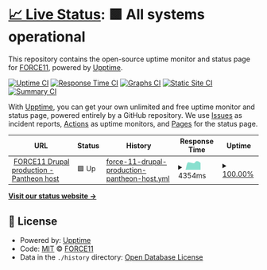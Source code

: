 # [📈 Live Status](https://force11.github.io/uptime): <!--live status--> **🟩 All systems operational**

This repository contains the open-source uptime monitor and status page for [FORCE11](http://www.force11.org/), powered by [Upptime](https://github.com/upptime/upptime).

[![Uptime CI](https://github.com/force11/uptime/workflows/Uptime%20CI/badge.svg)](https://github.com/force11/uptime/actions?query=workflow%3A%22Uptime+CI%22)
[![Response Time CI](https://github.com/force11/uptime/workflows/Response%20Time%20CI/badge.svg)](https://github.com/force11/uptime/actions?query=workflow%3A%22Response+Time+CI%22)
[![Graphs CI](https://github.com/force11/uptime/workflows/Graphs%20CI/badge.svg)](https://github.com/force11/uptime/actions?query=workflow%3A%22Graphs+CI%22)
[![Static Site CI](https://github.com/force11/uptime/workflows/Static%20Site%20CI/badge.svg)](https://github.com/force11/uptime/actions?query=workflow%3A%22Static+Site+CI%22)
[![Summary CI](https://github.com/force11/uptime/workflows/Summary%20CI/badge.svg)](https://github.com/force11/uptime/actions?query=workflow%3A%22Summary+CI%22)

With [Upptime](https://upptime.js.org), you can get your own unlimited and free uptime monitor and status page, powered entirely by a GitHub repository. We use [Issues](https://github.com/force11/uptime/issues) as incident reports, [Actions](https://github.com/force11/uptime/actions) as uptime monitors, and [Pages](https://force11.github.io/uptime) for the status page.

<!--start: status pages-->
<!-- This summary is generated by Upptime (https://github.com/upptime/upptime) -->
<!-- Do not edit this manually, your changes will be overwritten -->
<!-- prettier-ignore -->
| URL | Status | History | Response Time | Uptime |
| --- | ------ | ------- | ------------- | ------ |
| <img alt="" src="https://favicons.githubusercontent.com/force11.org" height="13"> [FORCE11 Drupal production - Pantheon host](https://force11.org/) | 🟩 Up | [force-11-drupal-production-pantheon-host.yml](https://github.com/force11/uptime/commits/HEAD/history/force-11-drupal-production-pantheon-host.yml) | <details><summary><img alt="Response time graph" src="./graphs/force-11-drupal-production-pantheon-host/response-time-week.png" height="20"> 4354ms</summary><br><a href="https://force11.github.io/uptime/history/force-11-drupal-production-pantheon-host"><img alt="Response time 2281" src="https://img.shields.io/endpoint?url=https%3A%2F%2Fraw.githubusercontent.com%2Fforce11%2Fuptime%2FHEAD%2Fapi%2Fforce-11-drupal-production-pantheon-host%2Fresponse-time.json"></a><br><a href="https://force11.github.io/uptime/history/force-11-drupal-production-pantheon-host"><img alt="24-hour response time 4056" src="https://img.shields.io/endpoint?url=https%3A%2F%2Fraw.githubusercontent.com%2Fforce11%2Fuptime%2FHEAD%2Fapi%2Fforce-11-drupal-production-pantheon-host%2Fresponse-time-day.json"></a><br><a href="https://force11.github.io/uptime/history/force-11-drupal-production-pantheon-host"><img alt="7-day response time 4354" src="https://img.shields.io/endpoint?url=https%3A%2F%2Fraw.githubusercontent.com%2Fforce11%2Fuptime%2FHEAD%2Fapi%2Fforce-11-drupal-production-pantheon-host%2Fresponse-time-week.json"></a><br><a href="https://force11.github.io/uptime/history/force-11-drupal-production-pantheon-host"><img alt="30-day response time 4239" src="https://img.shields.io/endpoint?url=https%3A%2F%2Fraw.githubusercontent.com%2Fforce11%2Fuptime%2FHEAD%2Fapi%2Fforce-11-drupal-production-pantheon-host%2Fresponse-time-month.json"></a><br><a href="https://force11.github.io/uptime/history/force-11-drupal-production-pantheon-host"><img alt="1-year response time 2281" src="https://img.shields.io/endpoint?url=https%3A%2F%2Fraw.githubusercontent.com%2Fforce11%2Fuptime%2FHEAD%2Fapi%2Fforce-11-drupal-production-pantheon-host%2Fresponse-time-year.json"></a></details> | <details><summary><a href="https://force11.github.io/uptime/history/force-11-drupal-production-pantheon-host">100.00%</a></summary><a href="https://force11.github.io/uptime/history/force-11-drupal-production-pantheon-host"><img alt="All-time uptime 99.81%" src="https://img.shields.io/endpoint?url=https%3A%2F%2Fraw.githubusercontent.com%2Fforce11%2Fuptime%2FHEAD%2Fapi%2Fforce-11-drupal-production-pantheon-host%2Fuptime.json"></a><br><a href="https://force11.github.io/uptime/history/force-11-drupal-production-pantheon-host"><img alt="24-hour uptime 100.00%" src="https://img.shields.io/endpoint?url=https%3A%2F%2Fraw.githubusercontent.com%2Fforce11%2Fuptime%2FHEAD%2Fapi%2Fforce-11-drupal-production-pantheon-host%2Fuptime-day.json"></a><br><a href="https://force11.github.io/uptime/history/force-11-drupal-production-pantheon-host"><img alt="7-day uptime 100.00%" src="https://img.shields.io/endpoint?url=https%3A%2F%2Fraw.githubusercontent.com%2Fforce11%2Fuptime%2FHEAD%2Fapi%2Fforce-11-drupal-production-pantheon-host%2Fuptime-week.json"></a><br><a href="https://force11.github.io/uptime/history/force-11-drupal-production-pantheon-host"><img alt="30-day uptime 99.96%" src="https://img.shields.io/endpoint?url=https%3A%2F%2Fraw.githubusercontent.com%2Fforce11%2Fuptime%2FHEAD%2Fapi%2Fforce-11-drupal-production-pantheon-host%2Fuptime-month.json"></a><br><a href="https://force11.github.io/uptime/history/force-11-drupal-production-pantheon-host"><img alt="1-year uptime 99.81%" src="https://img.shields.io/endpoint?url=https%3A%2F%2Fraw.githubusercontent.com%2Fforce11%2Fuptime%2FHEAD%2Fapi%2Fforce-11-drupal-production-pantheon-host%2Fuptime-year.json"></a></details>

<!--end: status pages-->

[**Visit our status website →**](https://force11.github.io/uptime)

## 📄 License

- Powered by: [Upptime](https://github.com/upptime/upptime)
- Code: [MIT](./LICENSE) © [FORCE11](http://www.force11.org/)
- Data in the `./history` directory: [Open Database License](https://opendatacommons.org/licenses/odbl/1-0/)

